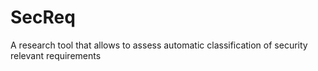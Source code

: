 SecReq
======

A research tool that allows to assess automatic classification of security relevant requirements